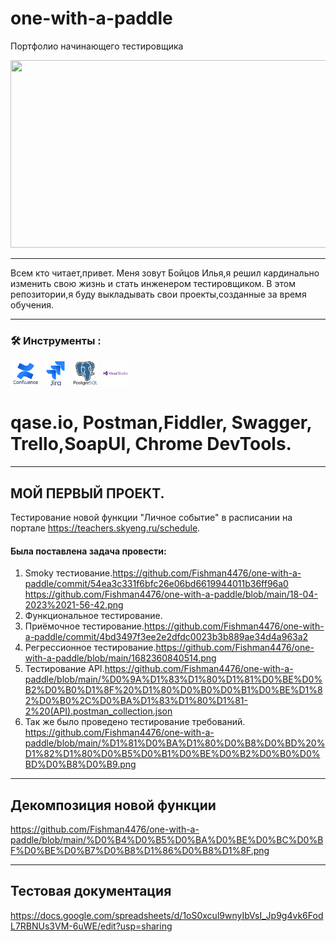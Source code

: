 # one-with-a-paddle
Портфолио начинающего тестировщика
<div align="center">
  <img src="https://media.giphy.com/media/dWesBcTLavkZuG35MI/giphy.gif" width="600" height="300"/>
</div>

---

Всем кто читает,привет.
Меня зовут Бойцов Илья,я решил кардинально изменить свою жизнь и стать инженером тестировщиком.
В этом репозитории,я буду выкладывать свои проекты,созданные за время обучения.

---

### :hammer_and_wrench: Инструменты :
<img>
 <img src="https://github.com/devicons/devicon/blob/master/icons/confluence/confluence-original-wordmark.svg" title="confluence" alt="confluence" width="40" height="40"/>&nbsp;
 <img src="https://github.com/devicons/devicon/blob/master/icons/jira/jira-original-wordmark.svg" title="jira" alt="jira" width="40" height="40"/>&nbsp;
 <img src="https://github.com/devicons/devicon/blob/master/icons/postgresql/postgresql-original-wordmark.svg" title="postgresql" alt="postgresql" width="40" height="40"/>&nbsp;
 <img src="https://github.com/devicons/devicon/blob/master/icons/visualstudio/visualstudio-plain-wordmark.svg" title="visualstudio" alt="visualstudio" width="40" height="40"/>&nbsp;
</div>

# qase.io, Postman,Fiddler, Swagger, Trello,SoapUI, Chrome DevTools.


---

## МОЙ ПЕРВЫЙ ПРОЕКТ.
Тестирование новой функции "Личное событие" в расписании на портале https://teachers.skyeng.ru/schedule.

#### Была поставлена задача провести:

1. Smoky тестиование.https://github.com/Fishman4476/one-with-a-paddle/commit/54ea3c331f6bfc26e06bd6619944011b36ff96a0
  https://github.com/Fishman4476/one-with-a-paddle/blob/main/18-04-2023%2021-56-42.png
3. Функциональное тестирование.
4. Приёмочное тестирование.https://github.com/Fishman4476/one-with-a-paddle/commit/4bd3497f3ee2e2dfdc0023b3b889ae34d4a963a2
5. Регрессионное тестирование.https://github.com/Fishman4476/one-with-a-paddle/blob/main/1682360840514.png
6. Тестирование API.https://github.com/Fishman4476/one-with-a-paddle/blob/main/%D0%9A%D1%83%D1%80%D1%81%D0%BE%D0%B2%D0%B0%D1%8F%20%D1%80%D0%B0%D0%B1%D0%BE%D1%82%D0%B0%2C%D0%BA%D1%83%D1%80%D1%81-2%20(API).postman_collection.json
7. Так же было проведено тестирование требований. https://github.com/Fishman4476/one-with-a-paddle/blob/main/%D1%81%D0%BA%D1%80%D0%B8%D0%BD%20%D1%82%D1%80%D0%B5%D0%B1%D0%BE%D0%B2%D0%B0%D0%BD%D0%B8%D0%B9.png

 ---

 ## Декомпозиция новой функции
 
 https://github.com/Fishman4476/one-with-a-paddle/blob/main/%D0%B4%D0%B5%D0%BA%D0%BE%D0%BC%D0%BF%D0%BE%D0%B7%D0%B8%D1%86%D0%B8%D1%8F.png

 ---

 ## Тестовая документация
 https://docs.google.com/spreadsheets/d/1oS0xcul9wnyIbVsI_Jp9g4vk6FodL7RBNUs3VM-6uWE/edit?usp=sharing
 


